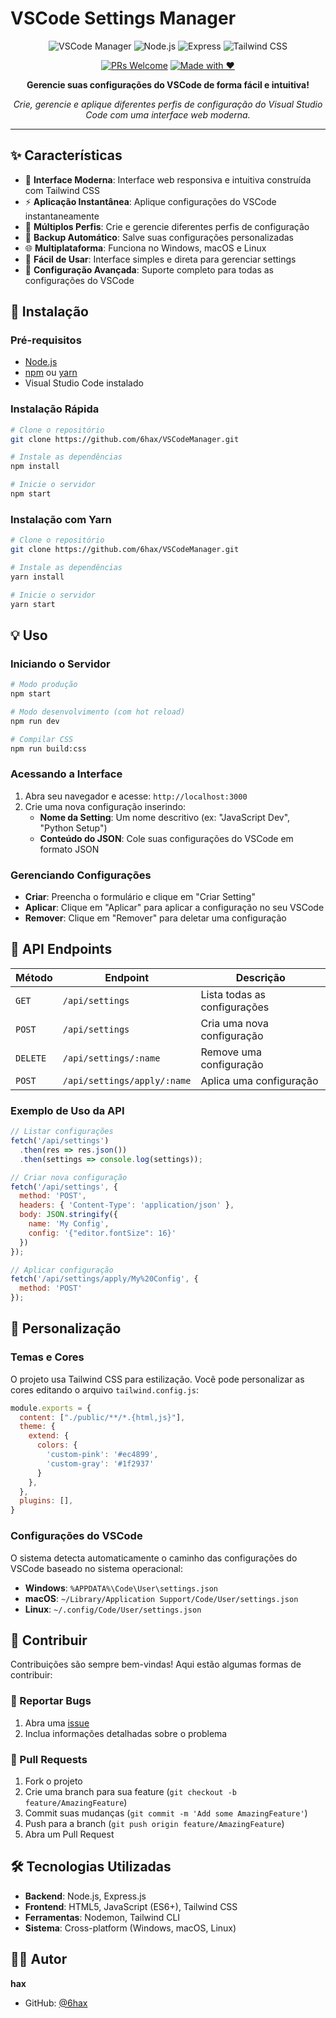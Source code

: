 # VSCode Settings Manager

<div align="center">

![VSCode Manager](https://img.shields.io/badge/VSCode-Settings%20Manager-007ACC?style=for-the-badge&logo=visual-studio-code&logoColor=white)
![Node.js](https://img.shields.io/badge/Node.js-43853D?style=for-the-badge&logo=node.js&logoColor=white)
![Express](https://img.shields.io/badge/Express.js-404D59?style=for-the-badge)
![Tailwind CSS](https://img.shields.io/badge/Tailwind_CSS-38B2AC?style=for-the-badge&logo=tailwind-css&logoColor=white)

[![PRs Welcome](https://img.shields.io/badge/PRs-welcome-brightgreen.svg?style=for-the-badge)](http://makeapullrequest.com)
[![Made with ❤️](https://img.shields.io/badge/Made%20with-❤️-red?style=for-the-badge)](https://github.com/6hax/VSCodeManager)

**Gerencie suas configurações do VSCode de forma fácil e intuitiva!**

*Crie, gerencie e aplique diferentes perfis de configuração do Visual Studio Code com uma interface web moderna.*


</div>

---

## ✨ Características

- 🎨 **Interface Moderna**: Interface web responsiva e intuitiva construída com Tailwind CSS
- ⚡ **Aplicação Instantânea**: Aplique configurações do VSCode instantaneamente
- 🔄 **Múltiplos Perfis**: Crie e gerencie diferentes perfis de configuração
- 💾 **Backup Automático**: Salve suas configurações personalizadas
- 🌐 **Multiplataforma**: Funciona no Windows, macOS e Linux
- 🎯 **Fácil de Usar**: Interface simples e direta para gerenciar settings
- 🔧 **Configuração Avançada**: Suporte completo para todas as configurações do VSCode


## 🚀 Instalação

### Pré-requisitos

- [Node.js](https://nodejs.org/)
- [npm](https://www.npmjs.com/) ou [yarn](https://yarnpkg.com/)
- Visual Studio Code instalado

### Instalação Rápida

```bash
# Clone o repositório
git clone https://github.com/6hax/VSCodeManager.git 

# Instale as dependências
npm install

# Inicie o servidor
npm start
```

### Instalação com Yarn

```bash
# Clone o repositório
git clone https://github.com/6hax/VSCodeManager.git

# Instale as dependências
yarn install

# Inicie o servidor
yarn start
```

## 💡 Uso

### Iniciando o Servidor

```bash
# Modo produção
npm start

# Modo desenvolvimento (com hot reload)
npm run dev

# Compilar CSS
npm run build:css
```

### Acessando a Interface

1. Abra seu navegador e acesse: `http://localhost:3000`
2. Crie uma nova configuração inserindo:
   - **Nome da Setting**: Um nome descritivo (ex: "JavaScript Dev", "Python Setup")
   - **Conteúdo do JSON**: Cole suas configurações do VSCode em formato JSON

### Gerenciando Configurações

- **Criar**: Preencha o formulário e clique em "Criar Setting"
- **Aplicar**: Clique em "Aplicar" para aplicar a configuração no seu VSCode
- **Remover**: Clique em "Remover" para deletar uma configuração


## 🔧 API Endpoints

| Método | Endpoint | Descrição |
|--------|----------|-----------|
| `GET` | `/api/settings` | Lista todas as configurações |
| `POST` | `/api/settings` | Cria uma nova configuração |
| `DELETE` | `/api/settings/:name` | Remove uma configuração |
| `POST` | `/api/settings/apply/:name` | Aplica uma configuração |

### Exemplo de Uso da API

```javascript
// Listar configurações
fetch('/api/settings')
  .then(res => res.json())
  .then(settings => console.log(settings));

// Criar nova configuração
fetch('/api/settings', {
  method: 'POST',
  headers: { 'Content-Type': 'application/json' },
  body: JSON.stringify({
    name: 'My Config',
    config: '{"editor.fontSize": 16}'
  })
});

// Aplicar configuração
fetch('/api/settings/apply/My%20Config', {
  method: 'POST'
});
```

## 🎨 Personalização

### Temas e Cores

O projeto usa Tailwind CSS para estilização. Você pode personalizar as cores editando o arquivo `tailwind.config.js`:

```javascript
module.exports = {
  content: ["./public/**/*.{html,js}"],
  theme: {
    extend: {
      colors: {
        'custom-pink': '#ec4899',
        'custom-gray': '#1f2937'
      }
    },
  },
  plugins: [],
}
```

### Configurações do VSCode

O sistema detecta automaticamente o caminho das configurações do VSCode baseado no sistema operacional:

- **Windows**: `%APPDATA%\Code\User\settings.json`
- **macOS**: `~/Library/Application Support/Code/User/settings.json`
- **Linux**: `~/.config/Code/User/settings.json`

## 🤝 Contribuir

Contribuições são sempre bem-vindas! Aqui estão algumas formas de contribuir:

### 🐛 Reportar Bugs

1. Abra uma [issue](https://github.com/6hax/VSCodeManager/issues)
2. Inclua informações detalhadas sobre o problema


### 🔧 Pull Requests

1. Fork o projeto
2. Crie uma branch para sua feature (`git checkout -b feature/AmazingFeature`)
3. Commit suas mudanças (`git commit -m 'Add some AmazingFeature'`)
4. Push para a branch (`git push origin feature/AmazingFeature`)
5. Abra um Pull Request


## 🛠️ Tecnologias Utilizadas

- **Backend**: Node.js, Express.js
- **Frontend**: HTML5, JavaScript (ES6+), Tailwind CSS
- **Ferramentas**: Nodemon, Tailwind CLI
- **Sistema**: Cross-platform (Windows, macOS, Linux)

## 👨‍💻 Autor

**hax**
- GitHub: [@6hax](https://github.com/6hax)
